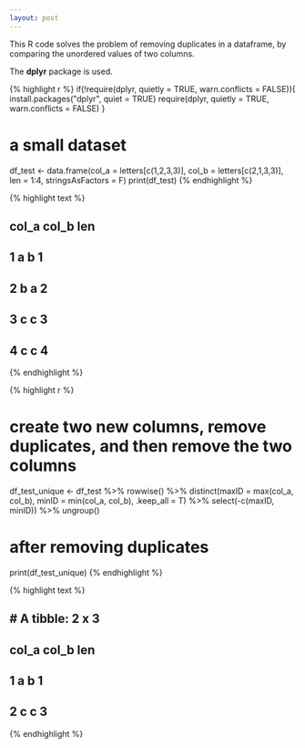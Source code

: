 ```yaml
---
layout: post
---
```


This R code solves the problem of removing duplicates in a dataframe, by comparing the unordered values of two columns. 

The **dplyr** package is used.


{% highlight r %}
if(!require(dplyr, quietly = TRUE, warn.conflicts = FALSE)){
  install.packages("dplyr", quiet = TRUE)
  require(dplyr, quietly = TRUE, warn.conflicts = FALSE)
}


# a small dataset
df_test <- data.frame(col_a = letters[c(1,2,3,3)], col_b = letters[c(2,1,3,3)], len = 1:4, stringsAsFactors = F)
print(df_test)
{% endhighlight %}



{% highlight text %}
##   col_a col_b len
## 1     a     b   1
## 2     b     a   2
## 3     c     c   3
## 4     c     c   4
{% endhighlight %}



{% highlight r %}
# create two new columns, remove duplicates, and then remove the two columns
df_test_unique <- df_test %>%
  rowwise() %>%
  distinct(maxID = max(col_a, col_b), minID = min(col_a, col_b), .keep_all = T) %>%
  select(-c(maxID, minID)) %>%
  ungroup()

# after removing duplicates
print(df_test_unique)
{% endhighlight %}



{% highlight text %}
## # A tibble: 2 x 3
##   col_a col_b   len
##   <chr> <chr> <int>
## 1 a     b         1
## 2 c     c         3
{% endhighlight %}
